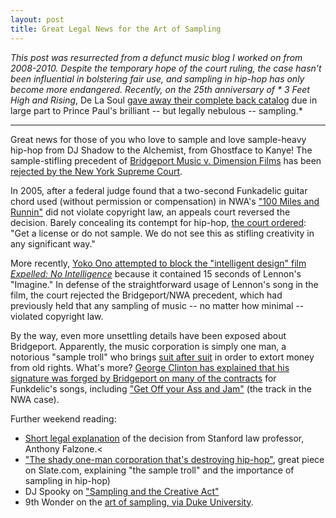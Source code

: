 ```yaml
---
layout: post
title: Great Legal News for the Art of Sampling
---
```


*This post was resurrected from a defunct music blog I worked on from 2008-2010. Despite the temporary hope of the court ruling, the case hasn't been influential in bolstering fair use, and sampling in hip-hop has only become more endangered. Recently, on the 25th anniversary of * 3 Feet High and Rising*, De La Soul [gave away their complete back catalog](http://www.businessweek.com/articles/2014-02-14/why-de-la-soul-is-giving-away-all-of-its-music-for-free) due in large part to Prince Paul's brilliant -- but legally nebulous -- sampling.*

- - -

Great news for those of you who love to sample and love sample-heavy hip-hop from DJ Shadow to the Alchemist, from Ghostface to Kanye! The sample-stifling precedent of [Bridgeport Music v. Dimension Films](http://en.wikipedia.org/wiki/Bridgeport_Music_Inc._v._Dimension_Films) has been [rejected by the New York Supreme Court](http://lessig.org/mt/mt-tb.cgi/2256).  
  
In 2005, after a federal judge found that a two-second Funkadelic guitar chord used (without permission or compensation) in NWA's ["100 Miles and Runnin"](http://www.youtube.com/watch?v=B6YOq2xn3k4) did not violate copyright law, an appeals court reversed the decision. Barely concealing its contempt for hip-hop, [the court ordered](http://www.usatoday.com/tech/news/techpolicy/2004-09-08-sampling-ruling_x.htm): "Get a license or do not sample. We do not see this as stifling creativity in any significant way."  
  
More recently, [Yoko Ono attempted to block the "intelligent design" film _Expelled: No Intelligence_](http://www.reuters.com/article/entertainmentNews/idUSN2320158220080423) because it contained 15 seconds of Lennon's "Imagine." In defense of the straightforward usage of Lennon's song in the film, the court rejected the Bridgeport/NWA precedent, which had previously held that any sampling of music -- no matter how minimal -- violated copyright law.
  
By the way, even more unsettling details have been exposed about Bridgeport. Apparently, the music corporation is simply one man, a notorious "sample troll" who brings [suit after suit](http://hiphoparchive.org/thecircle/2006/12/01/jay-z-versus-the-sample-troll/) in order to extort money from old rights. What's more? [George Clinton has explained that his signature was forged by Bridgeport on many of the contracts](http://www.techdirt.com/blog.php?company=bridgeport) for Funkdelic's songs, including ["Get Off your Ass and Jam"](http://www.youtube.com/watch?v=siLtUWq0xio) (the track in the NWA case).  
  
Further weekend reading:  
*   [Short legal explanation](http://cyberlaw.stanford.edu/node/5833) of the decision from Stanford law professor, Anthony Falzone.<
*   ["The shady one-man corporation that's destroying hip-hop"](http://www.slate.com/id/2153961/), great piece on Slate.com, explaining "the sample troll" and the importance of sampling in hip-hop)
*   DJ Spooky on ["Sampling and the Creative Act"](http://www.realitysandwich.com/in_through_out_door_sampling_and_creative_act)
*   9th Wonder on the [art of sampling, via Duke University](http://www.youtube.com/embed/YLg5qwfhHnA).
